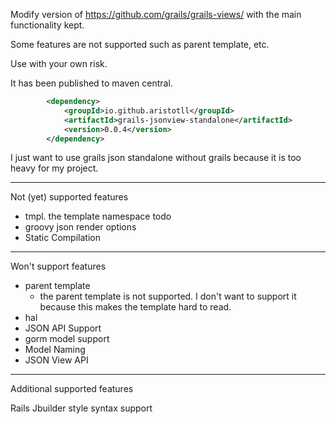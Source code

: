
Modify version of https://github.com/grails/grails-views/ with the main functionality kept.

Some features are not supported such as parent template, etc.

Use with your own risk. 


It has been published to maven central.

```xml
        <dependency>
            <groupId>io.github.aristotll</groupId>
            <artifactId>grails-jsonview-standalone</artifactId>
            <version>0.0.4</version>
        </dependency>

```

I just want to use grails json standalone without grails because it is too heavy for my project.

---

Not (yet) supported features

- tmpl. the template namespace todo
- groovy json render options
- Static Compilation


----



Won't support features

- parent template  
  - the parent template is not supported.  I don't want to support it because this makes the template hard to read.
- hal
- JSON API Support
- gorm model support
- Model Naming
- JSON View API


---- 

Additional supported features

Rails Jbuilder style syntax support

